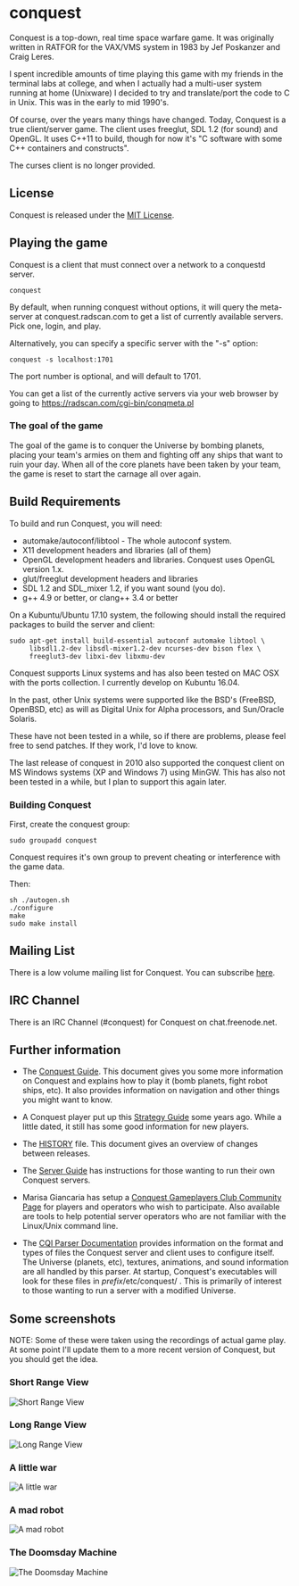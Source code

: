 # conquest

Conquest is a top-down, real time space warfare game.  It was
originally written in RATFOR for the VAX/VMS system in 1983 by Jef
Poskanzer and Craig Leres.

I spent incredible amounts of time playing this game with my friends
in the terminal labs at college, and when I actually had a multi-user
system running at home (Unixware) I decided to try and translate/port
the code to C in Unix.  This was in the early to mid 1990's.

Of course, over the years many things have changed. Today, Conquest is
a true client/server game.  The client uses freeglut, SDL 1.2 (for
sound) and OpenGL.  It uses C++11 to build, though for now it's "C
software with some C++ containers and constructs".

The curses client is no longer provided.

## License

Conquest is released under the [MIT License](LICENSE.txt).

## Playing the game

Conquest is a client that must connect over a network to a conquestd
server.

```conquest ```

By default, when running conquest without options, it will
query the meta-server at conquest.radscan.com to get a list of
currently available servers.  Pick one, login, and play.

Alternatively, you can specify a specific server with the "-s" option:

```conquest -s localhost:1701```

The port number is optional, and will default to 1701.

You can get a list of the currently active servers via your web browser
by going to https://radscan.com/cgi-bin/conqmeta.pl

### The goal of the game

The goal of the game is to conquer the Universe by bombing planets,
placing your team's armies on them and fighting off any ships that
want to ruin your day.  When all of the core planets have been taken
by your team, the game is reset to start the carnage all over again.

## Build Requirements

To build and run Conquest, you will need:

* automake/autoconf/libtool - The whole autoconf system.
* X11 development headers and libraries (all of them)
* OpenGL development headers and libraries. Conquest uses OpenGL
  version 1.x.
* glut/freeglut development headers and libraries
* SDL 1.2 and SDL_mixer 1.2, if you want sound (you do).
* g++ 4.9 or better, or clang++ 3.4 or better

On a Kubuntu/Ubuntu 17.10 system, the following should install the
required packages to build the server and client:

```
sudo apt-get install build-essential autoconf automake libtool \
     libsdl1.2-dev libsdl-mixer1.2-dev ncurses-dev bison flex \
     freeglut3-dev libxi-dev libxmu-dev
```

Conquest supports Linux systems and has also been tested on MAC OSX
with the ports collection. I currently develop on Kubuntu 16.04.

In the past, other Unix systems were supported like the BSD's
(FreeBSD, OpenBSD, etc) as will as Digital Unix for Alpha processors,
and Sun/Oracle Solaris.

These have not been tested in a while, so if there are problems,
please feel free to send patches.  If they work, I'd love to know.

The last release of conquest in 2010 also supported the conquest
client on MS Windows systems (XP and Windows 7) using MinGW.  This has
also not been tested in a while, but I plan to support this again
later.

### Building Conquest

First, create the conquest group:

```sudo groupadd conquest```

Conquest requires it's own group to prevent cheating or interference
with the game data.

Then:

```
sh ./autogen.sh
./configure
make
sudo make install
```

## Mailing List

There is a low volume mailing list for Conquest.  You can subscribe
[here](https://radscan.com/cgi-bin/mailman/listinfo/conquest).

## IRC Channel

There is an IRC Channel (#conquest) for Conquest on chat.freenode.net.

## Further information

* The [Conquest Guide](docs/conquest-guide.md). This document gives
  you some more information on Conquest and explains how to play it
  (bomb planets, fight robot ships, etc).  It also provides
  information on navigation and other things you might want to know.

* A Conquest player put up this
  [Strategy Guide](https://cataboligne.org/index.php?itemid=17) some
  years ago.  While a little dated, it still has some good
  information for new players.

* The [HISTORY](docs/HISTORY.txt) file.  This document gives
  an overview of changes between releases.

* The [Server Guide](docs/server-guide.md) has instructions for those
  wanting to run their own Conquest servers.

* Marisa Giancaria has setup a
  [Conquest Gameplayers Club Community Page](https://conquest.gameplayer.club/)
  for players and operators who wish to participate.  Also available
  are tools to help potential server operators who are not familiar
  with the Linux/Unix command line.

* The [CQI Parser Documentation](docs/conqinit.txt) provides
  information on the format and types of files the Conquest server and
  client uses to configure itself.  The Universe (planets, etc),
  textures, animations, and sound information are all handled by this
  parser.  At startup, Conquest's executables will look for these
  files in *prefix*/etc/conquest/ .  This is primarily of interest to
  those wanting to run a server with a modified Universe.

## Some screenshots

NOTE: Some of these were taken using the recordings of actual game
play.  At some point I'll update them to a more recent version of
Conquest, but you should get the idea.

### Short Range View
![Short Range View](docs/images/short-range.png)

### Long Range View
![Long Range View](docs/images/long-range.png)

### A little war
![A little war](docs/images/conq-war.jpg)

### A mad robot
![A mad robot](docs/images/furball.jpg)

### The Doomsday Machine
![The Doomsday Machine](docs/images/doomsday.jpg)
